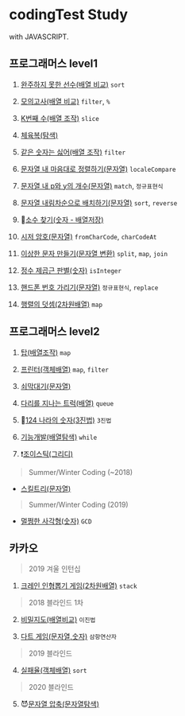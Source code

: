 # codingTest Study

with JAVASCRIPT.

## 프로그래머스 level1

1. [완주하지 못한 선수(배열 비교)](https://github.com/taenykim/codeingTest/blob/master/level1/1.md) `sort`

2. [모의고사(배열 비교)](https://github.com/taenykim/codeingTest/blob/master/level1/2.md) `filter`, `%`

3. [K번째 수(배열 조작)](https://github.com/taenykim/codeingTest/blob/master/level1/3.md) `slice`

4. [체육복(탐색)](https://github.com/taenykim/codeingTest/blob/master/level1/4.md)

5. [같은 숫자는 싫어(배열 조작)](https://github.com/taenykim/codeingTest/blob/master/level1/5.md) `filter`

6. [문자열 내 마음대로 정렬하기(문자열)](https://github.com/taenykim/codeingTest/blob/master/level1/6.md) `localeCompare`

7. [문자열 내 p와 y의 개수(문자열)](https://github.com/taenykim/codeingTest/blob/master/level1/7.md) `match`, `정규표현식`

8. [문자열 내림차순으로 배치하기(문자열)](https://github.com/taenykim/codeingTest/blob/master/level1/8.md) `sort`, `reverse`

9. 🤔[소수 찾기(숫자 - 배열저장)](https://github.com/taenykim/codeingTest/blob/master/level1/9.md)

10. [시저 암호(문자열)](https://github.com/taenykim/codeingTest/blob/master/level1/10.md) `fromCharCode`, `charCodeAt`

11. [이상한 문자 만들기(문자열 변환)](https://github.com/taenykim/codeingTest/blob/master/level1/11.md) `split`, `map`, `join`

12. [정수 제곱근 판별(숫자)](https://github.com/taenykim/codeingTest/blob/master/level1/12.md) `isInteger`

13. [핸드폰 번호 가리기(문자열)](https://github.com/taenykim/codeingTest/blob/master/level1/13.md) `정규표현식`, `replace`

14. [행렬의 덧셈(2차원배열)](https://github.com/taenykim/codeingTest/blob/master/level1/14.md) `map`

## 프로그래머스 level2

1. [탑(배열조작)](https://github.com/taenykim/codeingTest/blob/master/level2/1.md) `map`

2. [프린터(객체배열)](https://github.com/taenykim/codeingTest/blob/master/level2/2.md) `map`, `filter`

3. [쇠막대기(문자열)](https://github.com/taenykim/codeingTest/blob/master/level2/3.md)

4. [다리를 지나는 트럭(배열)](https://github.com/taenykim/codeingTest/blob/master/level2/4.md) `queue`

5. 🤔[124 나라의 숫자(3진법)](https://github.com/taenykim/codeingTest/blob/master/level2/5.md) `3진법`

6. [기능개발(배열탐색)](https://github.com/taenykim/codeingTest/blob/master/level2/6.md) `while`

7. ❗️[조이스틱(그리디)](https://github.com/taenykim/codeingTest/blob/master/level2/7.md)

> Summer/Winter Coding (~2018)

- [스킬트리(문자열)](https://github.com/taenykim/codeingTest/blob/master/level2/wind2.md)

> Summer/Winter Coding (2019)

- [멀쩡한 사각형(숫자)](https://github.com/taenykim/codeingTest/blob/master/level2/wind.md) `GCD`

## 카카오

> 2019 겨울 인턴십

1. [크레인 인형뽑기 게임(2차원배열)](https://github.com/taenykim/codingTest/blob/master/kakao/1.md) `stack`

> 2018 블라인드 1차

2. [비밀지도(배열비교)](https://github.com/taenykim/codingTest/blob/master/kakao/2.md) `이진법`

3. [다트 게임(문자열,숫자)](https://github.com/taenykim/codingTest/blob/master/kakao/3.md) `삼항연산자`

> 2019 블라인드

4. [실패율(객체배열)](https://github.com/taenykim/codingTest/blob/master/kakao/4.md) `sort`

> 2020 블라인드

5. 😈[문자열 압축(문자열탐색)](https://github.com/taenykim/codingTest/blob/master/kakao/5.md)
